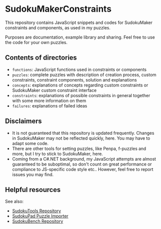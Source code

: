 # SudokuMakerConstraints
This repository contains JavaScript snippets and codes for SudokuMaker constraints and components, as used in my puzzles.

Purposes are documentation, example library and sharing. Feel free to use the code for your own puzzles.

## Contents of directories

- `functions`: JavaScript functions used in constraints or components
- `puzzles`: complete puzzles with description of creation process, custom constraints, constraint components, solution and explanations
- `concepts`: explanations of concepts regarding custom constraints or SudokuMaker custom constraint interface
- `constraints`: explanations of possible constraints in general together with some more information on them
- `failures`: explanations of failed ideas

## Disclaimers

- It is not guaranteed that this repository is updated frequently. Changes in SudokuMaker may not be reflected quickly, here.
  You may have to adapt some code.
- There are other tools for setting puzzles, like Penpa, f-puzzles and more, but I try to stick to SudokuMaker, here.
- Coming from a C#.NET background, my JavaScript attempts are almost guaranteed to be suboptimal, so don't count on great performance or compliance to JS-specific code style etc..
  However, feel free to report issues you may find.

## Helpful resources
See also:
- [SudokuTools Repository](https://github.com/SudokuPad/sudokutools)
- [SudokuPad Puzzle Importer](https://sudokupad.app/demo/puzzleimporter.html)
- [SudokuBench Repository](https://github.com/SakanaAI/Sudoku-Bench)

